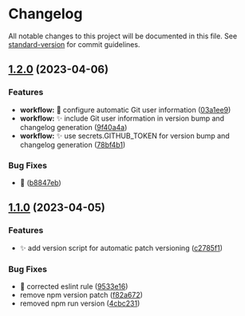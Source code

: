 # Changelog

All notable changes to this project will be documented in this file. See [standard-version](https://github.com/conventional-changelog/standard-version) for commit guidelines.

## [1.2.0](https://github.com/valdimarp20/eslint-config-no-moment/compare/v1.1.0...v1.2.0) (2023-04-06)


### Features

* **workflow:** :rocket: configure automatic Git user information ([03a1ee9](https://github.com/valdimarp20/eslint-config-no-moment/commit/03a1ee95136e697be998d4d6f53fe7b8e65ca0b9))
* **workflow:** :sparkles: include Git user information in version bump and changelog generation ([9f40a4a](https://github.com/valdimarp20/eslint-config-no-moment/commit/9f40a4a6b8b448bca0c5c01282d0f095567154b0))
* **workflow:** :sparkles: use secrets.GITHUB_TOKEN for version bump and changelog generation ([78bf4b1](https://github.com/valdimarp20/eslint-config-no-moment/commit/78bf4b1d967918010eba752b7e429738a9a1110e))


### Bug Fixes

* :bug: ([b8847eb](https://github.com/valdimarp20/eslint-config-no-moment/commit/b8847eb70b5c018ac2489161bc7c494fd555f029))

## [1.1.0](https://github.com/valdimarp20/eslint-config-no-moment/compare/v1.0.2...v1.1.0) (2023-04-05)


### Features

* :sparkles: add version script for automatic patch versioning ([c2785f1](https://github.com/valdimarp20/eslint-config-no-moment/commit/c2785f1f2dcad25fc337db4b4f6c1fd48cc184c0))


### Bug Fixes

* :bug: corrected eslint rule ([9533e16](https://github.com/valdimarp20/eslint-config-no-moment/commit/9533e16990a0363d1b1fd81e24b161d0a7fa4ee5))
* remove npm version patch ([f82a672](https://github.com/valdimarp20/eslint-config-no-moment/commit/f82a672bd9229eda93e3abd17baec2247487d755))
* removed npm run version ([4cbc231](https://github.com/valdimarp20/eslint-config-no-moment/commit/4cbc2319b86a4e44be0b103360057f5e0b4c8a8a))
